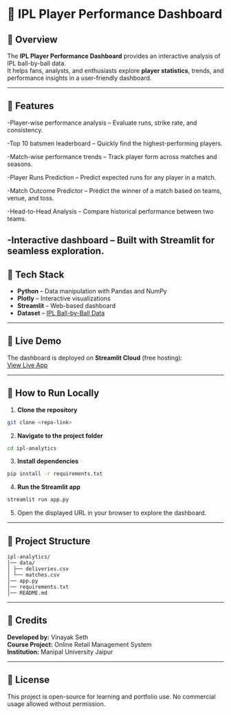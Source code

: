 # 🏏 IPL Player Performance Dashboard

## 📌 Overview

The **IPL Player Performance Dashboard** provides an interactive analysis of IPL ball-by-ball data.  
It helps fans, analysts, and enthusiasts explore **player statistics**, trends, and performance insights in a user-friendly dashboard.

---

## 🚀 Features

-Player-wise performance analysis – Evaluate runs, strike rate, and consistency.

-Top 10 batsmen leaderboard – Quickly find the highest-performing players.

-Match-wise performance trends – Track player form across matches and seasons.

-Player Runs Prediction – Predict expected runs for any player in a match.

-Match Outcome Predictor – Predict the winner of a match based on teams, venue, and toss.

-Head-to-Head Analysis – Compare historical performance between two teams.

-Interactive dashboard – Built with Streamlit for seamless exploration.
---

## 📂 Tech Stack

- **Python** – Data manipulation with Pandas and NumPy
- **Plotly** – Interactive visualizations
- **Streamlit** – Web-based dashboard
- **Dataset** – [IPL Ball-by-Ball Data](https://www.kaggle.com/datasets/ramjidoolla/ipl-data-set)

---

## 🔗 Live Demo

The dashboard is deployed on **Streamlit Cloud** (free hosting):  
[View Live App](https://ipl-analytics-cmbs2fueceq2r2lbyp5dzj.streamlit.app/)

---

## 📜 How to Run Locally

1. **Clone the repository**

```bash
git clone <repo-link>
```

2. **Navigate to the project folder**

```bash
cd ipl-analytics
```

3. **Install dependencies**

```bash
pip install -r requirements.txt
```

4. **Run the Streamlit app**

```bash
streamlit run app.py
```

5. Open the displayed URL in your browser to explore the dashboard.

---

## 📂 Project Structure

```
ipl-analytics/
│── data/
│ ├── deliveries.csv
│ └── matches.csv
│── app.py
│── requirements.txt
│── README.md
```

---

## 🤝 Credits

**Developed by:** Vinayak Seth  
**Course Project:** Online Retail Management System  
**Institution:** Manipal University Jaipur

---

## 📝 License

This project is open-source for learning and portfolio use. No commercial usage allowed without permission.

